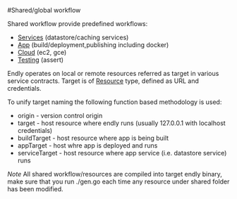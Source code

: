 #Shared/global workflow


Shared workflow provide predefined workflows:

- [Services](workflow/service) (datastore/caching services)
- [App](workflow/app) (build/deployment,publishing including docker)
- [Cloud](workflow/cloud) (ec2, gce)
- [Testing](assert) (assert)



Endly operates on local or remote resources referred as target in various service contracts. 
Target is of [Resource](https://github.com/viant/toolbox/blob/master/url/resource.go) type, 
defined as URL and credentials. 

To unify target naming the following function based methodology is used:

- origin - version control origin
- target - host resource where endly runs (usually 127.0.0.1 with localhost credentials)
- buildTarget  - host resource where app is being built
- appTarget - host whre app is deployed and runs
- serviceTarget - host resource where app service (i.e. datastore service) runs


_Note_
All shared workflow/resources are compiled into target endly binary, make sure that you run ./gen.go each time any resource under shared folder has been modified.

